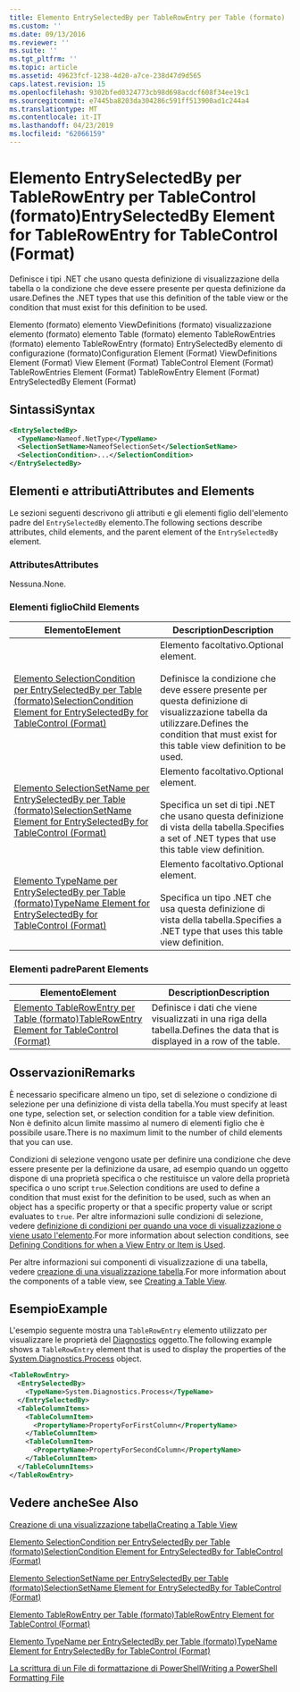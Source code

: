 ```yaml
---
title: Elemento EntrySelectedBy per TableRowEntry per Table (formato) | Microsoft Docs
ms.custom: ''
ms.date: 09/13/2016
ms.reviewer: ''
ms.suite: ''
ms.tgt_pltfrm: ''
ms.topic: article
ms.assetid: 49623fcf-1238-4d20-a7ce-238d47d9d565
caps.latest.revision: 15
ms.openlocfilehash: 9302bfed0324773cb98d698acdcf608f34ee19c1
ms.sourcegitcommit: e7445ba8203da304286c591ff513900ad1c244a4
ms.translationtype: MT
ms.contentlocale: it-IT
ms.lasthandoff: 04/23/2019
ms.locfileid: "62066159"
---
```

# <a name="entryselectedby-element-for-tablerowentry--for-tablecontrol-format"></a><span data-ttu-id="29559-102">Elemento EntrySelectedBy per TableRowEntry per TableControl (formato)</span><span class="sxs-lookup"><span data-stu-id="29559-102">EntrySelectedBy Element for TableRowEntry  for TableControl (Format)</span></span>

<span data-ttu-id="29559-103">Definisce i tipi .NET che usano questa definizione di visualizzazione della tabella o la condizione che deve essere presente per questa definizione da usare.</span><span class="sxs-lookup"><span data-stu-id="29559-103">Defines the .NET types that use this definition of the table view or the condition that must exist for this definition to be used.</span></span>

<span data-ttu-id="29559-104">Elemento (formato) elemento ViewDefinitions (formato) visualizzazione elemento (formato) elemento Table (formato) elemento TableRowEntries (formato) elemento TableRowEntry (formato) EntrySelectedBy elemento di configurazione (formato)</span><span class="sxs-lookup"><span data-stu-id="29559-104">Configuration Element (Format) ViewDefinitions Element (Format) View Element (Format) TableControl Element (Format) TableRowEntries Element (Format) TableRowEntry Element (Format) EntrySelectedBy Element (Format)</span></span>

## <a name="syntax"></a><span data-ttu-id="29559-105">Sintassi</span><span class="sxs-lookup"><span data-stu-id="29559-105">Syntax</span></span>

```xml
<EntrySelectedBy>
  <TypeName>Nameof.NetType</TypeName>
  <SelectionSetName>NameofSelectionSet</SelectionSetName>
  <SelectionCondition>...</SelectionCondition>
</EntrySelectedBy>
```

## <a name="attributes-and-elements"></a><span data-ttu-id="29559-106">Elementi e attributi</span><span class="sxs-lookup"><span data-stu-id="29559-106">Attributes and Elements</span></span>

<span data-ttu-id="29559-107">Le sezioni seguenti descrivono gli attributi e gli elementi figlio dell'elemento padre del `EntrySelectedBy` elemento.</span><span class="sxs-lookup"><span data-stu-id="29559-107">The following sections describe attributes, child elements, and the parent element of the `EntrySelectedBy` element.</span></span>

### <a name="attributes"></a><span data-ttu-id="29559-108">Attributes</span><span class="sxs-lookup"><span data-stu-id="29559-108">Attributes</span></span>

<span data-ttu-id="29559-109">Nessuna.</span><span class="sxs-lookup"><span data-stu-id="29559-109">None.</span></span>

### <a name="child-elements"></a><span data-ttu-id="29559-110">Elementi figlio</span><span class="sxs-lookup"><span data-stu-id="29559-110">Child Elements</span></span>

|<span data-ttu-id="29559-111">Elemento</span><span class="sxs-lookup"><span data-stu-id="29559-111">Element</span></span>|<span data-ttu-id="29559-112">Description</span><span class="sxs-lookup"><span data-stu-id="29559-112">Description</span></span>|
|-------------|-----------------|
|[<span data-ttu-id="29559-113">Elemento SelectionCondition per EntrySelectedBy per Table (formato)</span><span class="sxs-lookup"><span data-stu-id="29559-113">SelectionCondition Element for EntrySelectedBy for TableControl (Format)</span></span>](./selectioncondition-element-for-entryselectedby-for-tablecontrol-format.md)|<span data-ttu-id="29559-114">Elemento facoltativo.</span><span class="sxs-lookup"><span data-stu-id="29559-114">Optional element.</span></span><br /><br /> <span data-ttu-id="29559-115">Definisce la condizione che deve essere presente per questa definizione di visualizzazione tabella da utilizzare.</span><span class="sxs-lookup"><span data-stu-id="29559-115">Defines the condition that must exist for this table view definition to be used.</span></span>|
|[<span data-ttu-id="29559-116">Elemento SelectionSetName per EntrySelectedBy per Table (formato)</span><span class="sxs-lookup"><span data-stu-id="29559-116">SelectionSetName Element for EntrySelectedBy for TableControl (Format)</span></span>](./selectionsetname-element-for-entryselectedby-for-tablecontrol-format.md)|<span data-ttu-id="29559-117">Elemento facoltativo.</span><span class="sxs-lookup"><span data-stu-id="29559-117">Optional element.</span></span><br /><br /> <span data-ttu-id="29559-118">Specifica un set di tipi .NET che usano questa definizione di vista della tabella.</span><span class="sxs-lookup"><span data-stu-id="29559-118">Specifies a set of .NET types that use this table view definition.</span></span>|
|[<span data-ttu-id="29559-119">Elemento TypeName per EntrySelectedBy per Table (formato)</span><span class="sxs-lookup"><span data-stu-id="29559-119">TypeName Element for EntrySelectedBy for TableControl (Format)</span></span>](./typename-element-for-entryselectedby-for-tablecontrol-format.md)|<span data-ttu-id="29559-120">Elemento facoltativo.</span><span class="sxs-lookup"><span data-stu-id="29559-120">Optional element.</span></span><br /><br /> <span data-ttu-id="29559-121">Specifica un tipo .NET che usa questa definizione di vista della tabella.</span><span class="sxs-lookup"><span data-stu-id="29559-121">Specifies a .NET type that uses this table view definition.</span></span>|

### <a name="parent-elements"></a><span data-ttu-id="29559-122">Elementi padre</span><span class="sxs-lookup"><span data-stu-id="29559-122">Parent Elements</span></span>

|<span data-ttu-id="29559-123">Elemento</span><span class="sxs-lookup"><span data-stu-id="29559-123">Element</span></span>|<span data-ttu-id="29559-124">Description</span><span class="sxs-lookup"><span data-stu-id="29559-124">Description</span></span>|
|-------------|-----------------|
|[<span data-ttu-id="29559-125">Elemento TableRowEntry per Table (formato)</span><span class="sxs-lookup"><span data-stu-id="29559-125">TableRowEntry Element for TableControl (Format)</span></span>](./tablerowentry-element-for-tablerowentries-for-tablecontrol-format.md)|<span data-ttu-id="29559-126">Definisce i dati che viene visualizzati in una riga della tabella.</span><span class="sxs-lookup"><span data-stu-id="29559-126">Defines the data that is displayed in a row of the table.</span></span>|

## <a name="remarks"></a><span data-ttu-id="29559-127">Osservazioni</span><span class="sxs-lookup"><span data-stu-id="29559-127">Remarks</span></span>

<span data-ttu-id="29559-128">È necessario specificare almeno un tipo, set di selezione o condizione di selezione per una definizione di vista della tabella.</span><span class="sxs-lookup"><span data-stu-id="29559-128">You must specify at least one type, selection set, or selection condition for a table view definition.</span></span> <span data-ttu-id="29559-129">Non è definito alcun limite massimo al numero di elementi figlio che è possibile usare.</span><span class="sxs-lookup"><span data-stu-id="29559-129">There is no maximum limit to the number of child elements that you can use.</span></span>

<span data-ttu-id="29559-130">Condizioni di selezione vengono usate per definire una condizione che deve essere presente per la definizione da usare, ad esempio quando un oggetto dispone di una proprietà specifica o che restituisce un valore della proprietà specifica o uno script `true`.</span><span class="sxs-lookup"><span data-stu-id="29559-130">Selection conditions are used to define a condition that must exist for the definition to be used, such as when an object has a specific property or that a specific property value or script evaluates to `true`.</span></span> <span data-ttu-id="29559-131">Per altre informazioni sulle condizioni di selezione, vedere [definizione di condizioni per quando una voce di visualizzazione o viene usato l'elemento](./defining-conditions-for-displaying-data.md).</span><span class="sxs-lookup"><span data-stu-id="29559-131">For more information about selection conditions, see [Defining Conditions for when a View Entry or Item is Used](./defining-conditions-for-displaying-data.md).</span></span>

<span data-ttu-id="29559-132">Per altre informazioni sui componenti di visualizzazione di una tabella, vedere [creazione di una visualizzazione tabella](./creating-a-table-view.md).</span><span class="sxs-lookup"><span data-stu-id="29559-132">For more information about the components of a table view, see [Creating a Table View](./creating-a-table-view.md).</span></span>

## <a name="example"></a><span data-ttu-id="29559-133">Esempio</span><span class="sxs-lookup"><span data-stu-id="29559-133">Example</span></span>

<span data-ttu-id="29559-134">L'esempio seguente mostra una `TableRowEntry` elemento utilizzato per visualizzare le proprietà del [Diagnostics](/dotnet/api/System.Diagnostics.Process) oggetto.</span><span class="sxs-lookup"><span data-stu-id="29559-134">The following example shows a `TableRowEntry` element that is used to display the properties of the [System.Diagnostics.Process](/dotnet/api/System.Diagnostics.Process) object.</span></span>

```xml
<TableRowEntry>
  <EntrySelectedBy>
    <TypeName>System.Diagnostics.Process</TypeName>
  </EntrySelectedBy>
  <TableColumnItems>
    <TableColumnItem>
      <PropertyName>PropertyForFirstColumn</PropertyName>
    </TableColumnItem>
    <TableColumnItem>
      <PropertyName>PropertyForSecondColumn</PropertyName>
    </TableColumnItem>
  </TableColumnItems>
</TableRowEntry>
```

## <a name="see-also"></a><span data-ttu-id="29559-135">Vedere anche</span><span class="sxs-lookup"><span data-stu-id="29559-135">See Also</span></span>

[<span data-ttu-id="29559-136">Creazione di una visualizzazione tabella</span><span class="sxs-lookup"><span data-stu-id="29559-136">Creating a Table View</span></span>](./creating-a-table-view.md)

[<span data-ttu-id="29559-137">Elemento SelectionCondition per EntrySelectedBy per Table (formato)</span><span class="sxs-lookup"><span data-stu-id="29559-137">SelectionCondition Element for EntrySelectedBy for TableControl (Format)</span></span>](./selectioncondition-element-for-entryselectedby-for-tablecontrol-format.md)

[<span data-ttu-id="29559-138">Elemento SelectionSetName per EntrySelectedBy per Table (formato)</span><span class="sxs-lookup"><span data-stu-id="29559-138">SelectionSetName Element for EntrySelectedBy for TableControl (Format)</span></span>](./selectionsetname-element-for-entryselectedby-for-tablecontrol-format.md)

[<span data-ttu-id="29559-139">Elemento TableRowEntry per Table (formato)</span><span class="sxs-lookup"><span data-stu-id="29559-139">TableRowEntry Element for TableControl (Format)</span></span>](./tablerowentry-element-for-tablerowentries-for-tablecontrol-format.md)

[<span data-ttu-id="29559-140">Elemento TypeName per EntrySelectedBy per Table (formato)</span><span class="sxs-lookup"><span data-stu-id="29559-140">TypeName Element for EntrySelectedBy for TableControl (Format)</span></span>](./typename-element-for-entryselectedby-for-tablecontrol-format.md)

[<span data-ttu-id="29559-141">La scrittura di un File di formattazione di PowerShell</span><span class="sxs-lookup"><span data-stu-id="29559-141">Writing a PowerShell Formatting File</span></span>](./writing-a-powershell-formatting-file.md)
